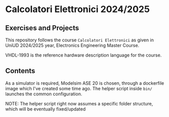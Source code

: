 # Calcolatori Elettronici 2024/2025
## Exercises and Projects

This repository follows the course `Calcolatori Elettronici` as given in UniUD 2024/2025 year, Electronics Engineering Master Course.

VHDL-1993 is the reference hardware description language for the course.

## Contents

As a simulator is required, Modelsim ASE 20 is chosen, through a dockerfile image which I've created some time ago.
The helper script inside `bin/` launches the common configuration.

NOTE: The helper script right now assumes a specific folder structure, which will be eventually fixed/updated
